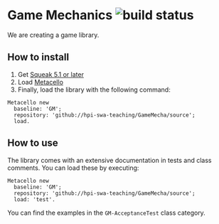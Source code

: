 # Game Mechanics ![build status](https://github.com/hpi-swa-teaching/GameMecha/actions/workflows/main.yml/badge.svg?branch=master)
We are creating a game library.

## How to install
1. Get [Squeak 5.1 or later](http://www.squeak.org)
2. Load [Metacello](https://github.com/metacello/metacello)
3. Finally, load the library with the following command:

```Smalltalk
Metacello new
  baseline: 'GM';
  repository: 'github://hpi-swa-teaching/GameMecha/source';
  load.
```

## How to use
The library comes with an extensive documentation in tests and class comments. You can load these by executing:

```Smalltalk
Metacello new
  baseline: 'GM';
  repository: 'github://hpi-swa-teaching/GameMecha/source';
  load: 'test'.
```

You can find the examples in the ```GM-AcceptanceTest``` class category.

